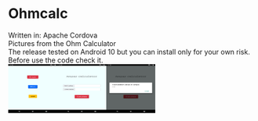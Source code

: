 # Ohmcalc <br>
Written in: Apache Cordova <br>
Pictures from the Ohm Calculator <br>
The release tested on Android 10 but you can install only for your own risk. <br>
Before use the code check it. <br>
<img align="left" width="100" height="100" src="https://github.com/prhckspc/Ohmcalc/blob/main/screenshots/1.png"> 
<img align="left" width="100" height="100" src="https://github.com/prhckspc/Ohmcalc/blob/main/screenshots/2.png"> 
<img align="left" width="100" height="100" src="https://github.com/prhckspc/Ohmcalc/blob/main/screenshots/3.png">
